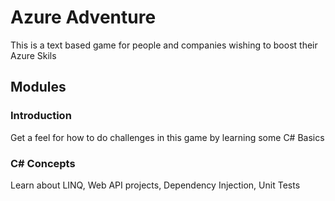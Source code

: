 # Azure Adventure
This is a text based game for people and companies wishing to boost their Azure Skils


## Modules

### Introduction
Get a feel for how to do challenges in this game by learning some C# Basics
### C# Concepts
Learn about LINQ, Web API projects, Dependency Injection, Unit Tests

